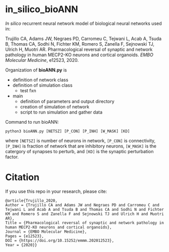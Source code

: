 # in_silico_bioANN

*In silico* recurrent neural network model of biological neural networks used in:

Trujillo CA, Adams JW, Negraes PD, Carromeu C, Tejwani L, Acab A, Tsuda B, Thomas CA, Sodhi N, Fichter KM, Romero S, Zanella F, Sejnowski TJ, Ulrich H, Muotri AR. Pharmacological reversal of synaptic and network pathology in human MECP2-KO neurons and cortical organoids. *EMBO Molecular Medicine*, e12523, 2020.

Organization of **bioANN.py** is
  - definition of network class
  - definition of simulation class
      - test fxn
  - main
      - definition of parameters and output directory
      - creation of simulation of network
      - script to run simulation and gather data

Command to run bioANN:

`python3 bioANN.py [NETSZ] [P_CON] [P_INH] [W_MASK] [KD]`

where `[NETSZ]` is number of neurons in network, `[P_CON]` is connectivity, `[P_INH]` is fraction of network that are inhibitory neurons, `[W_MASK]` is the catergory of synapses to perturb, and `[KD]` is the synaptic perturbation factor.

# Citation

If you use this repo in your research, please cite:

    @article{Trujillo_2020,
    Author = {Trujillo CA and Adams JW and Negraes PD and Carromeu C and Tejwani L and Acab A and Tsuda B and Thomas CA and Sodhi N and Fichter KM and Romero S and Zanella F and Sejnowski TJ and Ulrich H and Muotri AR},  
    Title = {Pharmacological reversal of synaptic and network pathology in human MECP2-KO neurons and cortical organoids},  
    Journal = {EMBO Molecular Medicine},  
    Pages = {e12523},  
    DOI = {https://doi.org/10.15252/emmm.202012523},  
    Year = {2020}}

